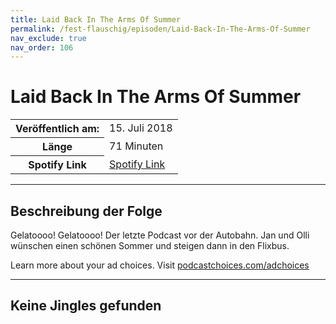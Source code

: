 ```yaml
---
title: Laid Back In The Arms Of Summer
permalink: /fest-flauschig/episoden/Laid-Back-In-The-Arms-Of-Summer
nav_exclude: true
nav_order: 106
---
```


# Laid Back In The Arms Of Summer
<table class="resp-table dcf-table dcf-table-responsive dcf-table-bordered dcf-table-striped dcf-w-100%">
                    <tbody>
                        <tr>
                            <th scope="row">Veröffentlich am:</th>
                            <td data-label="Veröffentlich am:">15. Juli 2018</td>
                        </tr>
                        <tr>
                            <th scope="row">Länge </th>
                            <td data-label="Länge ">71 Minuten</td>
                        </tr><tr>
                                <th scope="row">Spotify Link</th>
                                <td data-label="Spotify Link"><a href="https://open.spotify.com/episode/766Q5vQeyjwTQz8OUp6IwQ">Spotify Link</a></td>
                            </tr></tbody>
                </table>

***

## Beschreibung der Folge

<div>
Gelatoooo! Gelatoooo! Der letzte Podcast vor der Autobahn. Jan und Olli wünschen einen schönen Sommer und steigen dann in den Flixbus.<p> </p><p>Learn more about your ad choices. Visit <a href="https://podcastchoices.com/adchoices">podcastchoices.com/adchoices</a></p>  
</div>

***

## Keine Jingles gefunden